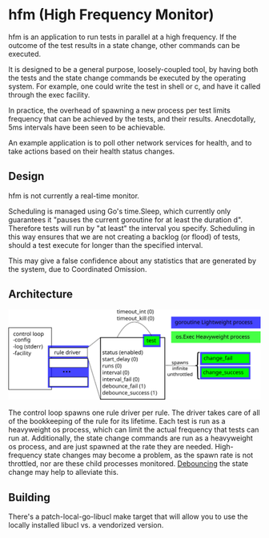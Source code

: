 # hfm (High Frequency Monitor)

hfm is an application to run tests in parallel at a high frequency. If the
outcome of the test results in a state change, other commands can be executed.

It is designed to be a general purpose, loosely-coupled tool, by having both
the tests and the state change commands be executed by the operating system.
For example, one could write the test in shell or c, and have it called through
the exec facility.

In practice, the overhead of spawning a new process per test limits frequency
that can be achieved by the tests, and their results.  Anecdotally, 5ms
intervals have been seen to be achievable.

An example application is to poll other network services for health, and to
take actions based on their health status changes.

## Design

hfm is not currently a real-time monitor.

Scheduling is managed using Go's time.Sleep, which currently only guarantees it
"pauses the current goroutine for at least the duration d".  Therefore tests
will run by "at least" the interval you specify.  Scheduling in this way
ensures that we are not creating a backlog (or flood) of tests, should a test
execute for longer than the specified interval.

This may give a false confidence about any statistics that are generated by the
system, due to Coordinated Omission.

## Architecture

![Architecture Diagram](doc/architecture.svg?raw=true "hfm architecture")

The control loop spawns one rule driver per rule.  The driver takes care of all
of the bookkeeping of the rule for its lifetime.  Each test is run as a 
heavyweight os process, which can limit the actual frequency that tests can run
at.  Additionally, the state change commands are run as a heavyweight os
process, and are just spawned at the rate they are needed.  High-frequency
state changes may become a problem, as the spawn rate is not throttled, nor are
these child processes monitored.  [Debouncing](https://en.wikipedia.org/wiki/Debounce#Contact_bounce)
the state change may help to alleviate this.

## Building

There's a patch-local-go-libucl make target that will allow you to use the
locally installed libucl vs. a vendorized version.

